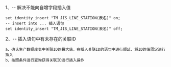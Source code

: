 1、-- 解决不能向自增字段插入值

    set identity_insert "TM_JIS_LINE_STATION(表名)" on; 
    -- insert into ... 插入语句
    set identity_insert "TM_JIS_LINE_STATION(表名)" off;

2、-- 插入语句中有未存在的关联ID

    a、确认生产数据库表中关联ID的最大值，在插入关联ID的语句中进行顺延，将ID的值固定进行插入
    b、按照条件进行查询获得关联ID进行插入操作